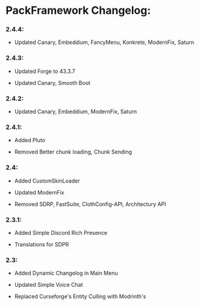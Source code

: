 # PackFramework Changelog:

### 2.4.4:
- Updated Canary, Embeddium,
FancyMenu, Konkrete,
ModernFix, Saturn

### 2.4.3:
- Updated Forge to 43.3.7

- Updated Canary, Smooth
Boot

### 2.4.2:
- Updated Canary,
Embeddium, ModernFix,
Saturn

### 2.4.1:
- Added Pluto

- Removed Better chunk
loading, Chunk Sending

### 2.4:
- Added CustomSkinLoader

- Updated ModernFix

- Removed SDRP, FastSuite,
ClothConfig-API, Architectury
API

### 2.3.1:
- Added Simple Discord Rich
Presence

- Translations for SDPR

### 2.3:
- Added Dynamic Changelog
in Main Menu

- Updated Simple Voice Chat

- Replaced Curseforge's
Entity Culling with Modrinth's